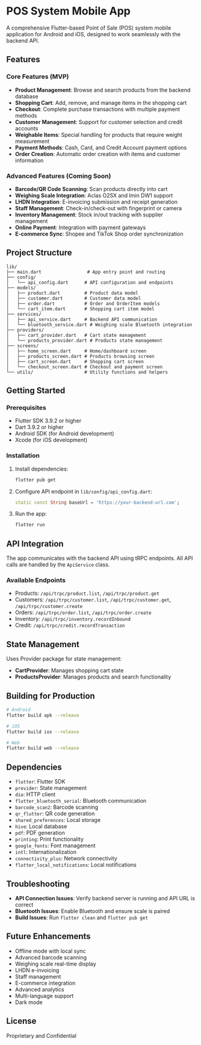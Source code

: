 # POS System Mobile App

A comprehensive Flutter-based Point of Sale (POS) system mobile application for Android and iOS, designed to work seamlessly with the backend API.

## Features

### Core Features (MVP)
- **Product Management**: Browse and search products from the backend database
- **Shopping Cart**: Add, remove, and manage items in the shopping cart
- **Checkout**: Complete purchase transactions with multiple payment methods
- **Customer Management**: Support for customer selection and credit accounts
- **Weighable Items**: Special handling for products that require weight measurement
- **Payment Methods**: Cash, Card, and Credit Account payment options
- **Order Creation**: Automatic order creation with items and customer information

### Advanced Features (Coming Soon)
- **Barcode/QR Code Scanning**: Scan products directly into cart
- **Weighing Scale Integration**: Aclas O2SX and Imin DW1 support
- **LHDN Integration**: E-invoicing submission and receipt generation
- **Staff Management**: Check-in/check-out with fingerprint or camera
- **Inventory Management**: Stock in/out tracking with supplier management
- **Online Payment**: Integration with payment gateways
- **E-commerce Sync**: Shopee and TikTok Shop order synchronization

## Project Structure

```
lib/
├── main.dart                 # App entry point and routing
├── config/
│   └── api_config.dart      # API configuration and endpoints
├── models/
│   ├── product.dart         # Product data model
│   ├── customer.dart        # Customer data model
│   ├── order.dart           # Order and OrderItem models
│   └── cart_item.dart       # Shopping cart item model
├── services/
│   ├── api_service.dart     # Backend API communication
│   └── bluetooth_service.dart # Weighing scale Bluetooth integration
├── providers/
│   ├── cart_provider.dart   # Cart state management
│   └── products_provider.dart # Products state management
├── screens/
│   ├── home_screen.dart     # Home/dashboard screen
│   ├── products_screen.dart # Products browsing screen
│   ├── cart_screen.dart     # Shopping cart screen
│   └── checkout_screen.dart # Checkout and payment screen
└── utils/                   # Utility functions and helpers
```

## Getting Started

### Prerequisites
- Flutter SDK 3.9.2 or higher
- Dart 3.9.2 or higher
- Android SDK (for Android development)
- Xcode (for iOS development)

### Installation

1. Install dependencies:
   ```bash
   flutter pub get
   ```

2. Configure API endpoint in `lib/config/api_config.dart`:
   ```dart
   static const String baseUrl = 'https://your-backend-url.com';
   ```

3. Run the app:
   ```bash
   flutter run
   ```

## API Integration

The app communicates with the backend API using tRPC endpoints. All API calls are handled by the `ApiService` class.

### Available Endpoints
- Products: `/api/trpc/product.list`, `/api/trpc/product.get`
- Customers: `/api/trpc/customer.list`, `/api/trpc/customer.get`, `/api/trpc/customer.create`
- Orders: `/api/trpc/order.list`, `/api/trpc/order.create`
- Inventory: `/api/trpc/inventory.recordInbound`
- Credit: `/api/trpc/credit.recordTransaction`

## State Management

Uses Provider package for state management:
- **CartProvider**: Manages shopping cart state
- **ProductsProvider**: Manages products and search functionality

## Building for Production

```bash
# Android
flutter build apk --release

# iOS
flutter build ios --release

# Web
flutter build web --release
```

## Dependencies

- `flutter`: Flutter SDK
- `provider`: State management
- `dio`: HTTP client
- `flutter_bluetooth_serial`: Bluetooth communication
- `barcode_scan2`: Barcode scanning
- `qr_flutter`: QR code generation
- `shared_preferences`: Local storage
- `hive`: Local database
- `pdf`: PDF generation
- `printing`: Print functionality
- `google_fonts`: Font management
- `intl`: Internationalization
- `connectivity_plus`: Network connectivity
- `flutter_local_notifications`: Local notifications

## Troubleshooting

- **API Connection Issues**: Verify backend server is running and API URL is correct
- **Bluetooth Issues**: Enable Bluetooth and ensure scale is paired
- **Build Issues**: Run `flutter clean` and `flutter pub get`

## Future Enhancements

- Offline mode with local sync
- Advanced barcode scanning
- Weighing scale real-time display
- LHDN e-invoicing
- Staff management
- E-commerce integration
- Advanced analytics
- Multi-language support
- Dark mode

## License

Proprietary and Confidential
